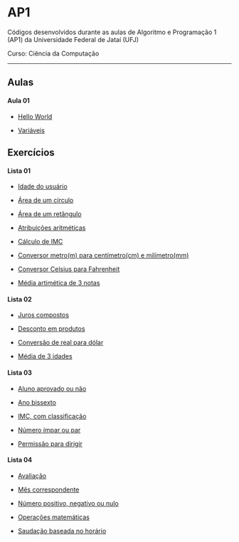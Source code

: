 # AP1
Códigos desenvolvidos durante as aulas de Algoritmo e Programação 1 (AP1) da Universidade Federal de Jataí (UFJ)

Curso: Ciência da Computação

-----------------------------------------------------------------------------------------------------------------
## Aulas

   #### Aula 01

   - [Hello World](https://github.com/Schneiderss/AP1/blob/main/hello_world.c)

   - [Variáveis](https://github.com/Schneiderss/AP1/blob/main/vari%C3%A1veis.c)

## Exercícios

   #### Lista 01
  
   - [Idade do usuário](https://github.com/Schneiderss/AP1/blob/main/idade%20do%20usu%C3%A1rio.c)

   - [Área de um círculo](https://github.com/Schneiderss/AP1/blob/main/area%20de%20um%20circulo.c)

   - [Área de um retângulo](https://github.com/Schneiderss/AP1/blob/main/area%20de%20um%20retangulo.c)

   - [Atribuições aritméticas](https://github.com/Schneiderss/AP1/blob/main/atribuicoes%20aritmeticas.c)

   - [Cálculo de IMC](https://github.com/Schneiderss/AP1/blob/main/calculo%20de%20imc.c)

   - [Conversor metro(m) para centímetro(cm) e milímetro(mm)](https://github.com/Schneiderss/AP1/blob/main/conversor%20(m)%20para%20(cm)%20e%20(mm).c)

   - [Conversor Celsius para Fahrenheit](https://github.com/Schneiderss/AP1/blob/main/conversor%20celsius%20para%20fahrenheit.c)

   - [Média artimética de 3 notas](https://github.com/Schneiderss/AP1/blob/main/media%20aritmetica%20de%203%20notas.c)

   #### Lista 02
  
   - [Juros compostos](https://github.com/Schneiderss/AP1/blob/main/juros%20compostos.c)

   - [Desconto em produtos](https://github.com/Schneiderss/AP1/blob/main/desconto%20em%20produtos.c)

   - [Conversão de real para dólar](https://github.com/Schneiderss/AP1/blob/main/convers%C3%A3o%20de%20real%20para%20dolar.c)

   - [Média de 3 idades](https://github.com/Schneiderss/AP1/blob/main/media%20de%203%20idades.c)

   #### Lista 03

   - [Aluno aprovado ou não](https://github.com/Schneiderss/AP1/edit/main/README.md)

   - [Ano bissexto]()

   - [IMC, com classificação]()

   - [Número ímpar ou par]()

   - [Permissão para dirigir]()

   #### Lista 04

   - [Avaliação]()

   - [Mês correspondente]()

   - [Número positivo, negativo ou nulo]()

   - [Operações matemáticas]()

   - [Saudação baseada no horário]()

   
